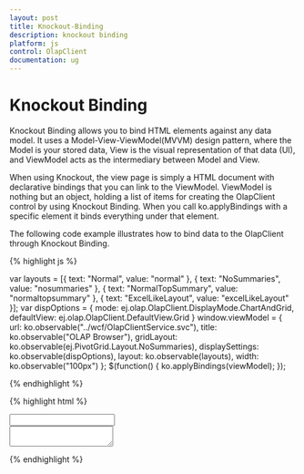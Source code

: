 ```yaml
---
layout: post
title: Knockout-Binding
description: knockout binding
platform: js
control: OlapClient
documentation: ug
---
```


# Knockout Binding

Knockout Binding allows you to bind HTML elements against any data model. It uses a Model-View-ViewModel(MVVM) design pattern, where the Model is your stored data, View is the visual representation of that data (UI), and ViewModel acts as the intermediary between Model and View.

When using Knockout, the view page is simply a HTML document with declarative bindings that you can link to the ViewModel. ViewModel is nothing but an object, holding a list of items for creating the OlapClient control by using Knockout Binding. When you call ko.applyBindings with a specific element it binds everything under that element.

The following code example illustrates how to bind data to the OlapClient through Knockout Binding.

{% highlight js %}

var layouts = [{
    text: "Normal",
    value: "normal"
}, {
    text: "NoSummaries",
    value: "nosummaries"
}, {
    text: "NormalTopSummary",
    value: "normaltopsummary"
}, {
    text: "ExcelLikeLayout",
    value: "excelLikeLayout"
}];
var dispOptions = {
    mode: ej.olap.OlapClient.DisplayMode.ChartAndGrid,
    defaultView: ej.olap.OlapClient.DefaultView.Grid
}
window.viewModel = {
    url: ko.observable("../wcf/OlapClientService.svc"),
    title: ko.observable("OLAP Browser"),
    gridLayout: ko.observable(ej.PivotGrid.Layout.NoSummaries),
    displaySettings: ko.observable(dispOptions),
    layout: ko.observable(layouts),
    width: ko.observable("100px")
};
$(function() {
    ko.applyBindings(viewModel);
});

{% endhighlight %}

{% highlight html %}

<div id="OlapClient" data-bind="ejOlapClient: { url: url, title: title, gridLayout: gridLayout, displaySettings: displaySettings, chartLoad: 'setChartProperties' }" />

<div>
    <input type="text" id="gLayout" name="name" data-bind="ejDropDownList: {dataSource: layout, value: gridLayout, width: width}" />
</div>

<div>
    <textarea type="text" name="slide" value="" data-bind="value: title"></textarea>
</div>

{% endhighlight %}



